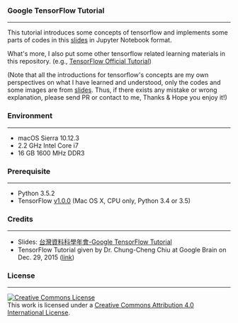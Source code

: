 ### Google TensorFlow Tutorial
------------------------
This tutorial introduces some concepts of tensorflow and implements some parts of codes in this [slides](http://www.slideshare.net/tw_dsconf/tensorflow-tutorial/1) in Jupyter Notebook format.

What's more, I also put some other tensorflow related learning materials in this repository. (e.g., [TensorFlow Official Tutorial](https://www.tensorflow.org/get_started/get_started))

(Note that all the introductions for tensorflow's concepts are my own perspectives on what I have learned and understood,
only the codes and some images are from [slides](http://www.slideshare.net/tw_dsconf/tensorflow-tutorial/1). Thus, if there exists any mistake or wrong explanation, please send PR or contact to me, Thanks & Hope you enjoy it!)

### Environment
------------------------
* macOS Sierra 10.12.3
* 2.2 GHz Intel Core i7
* 16 GB 1600 MHz DDR3

### Prerequisite
------------------------
* Python 3.5.2
* TensorFlow [v1.0.0](https://github.com/tensorflow/tensorflow/blob/master/tensorflow/g3doc/get_started/os_setup.md) (Mac OS X, CPU only, Python 3.4 or 3.5)

### Credits
------------------------
* Slides: [台灣資料科學年會-Google TensorFlow Tutorial](http://www.slideshare.net/tw_dsconf/tensorflow-tutorial/1)
* TensorFlow Tutorial given by Dr. Chung-Cheng Chiu at Google Brain on Dec. 29, 2015 ([link](http://datasci.tw/event/google_deep_learning))

### License
------------------------
<a rel="license" href="http://creativecommons.org/licenses/by/4.0/"><img alt="Creative Commons License" style="border-width:0" src="https://i.creativecommons.org/l/by/4.0/88x31.png" /></a><br />This work is licensed under a <a rel="license" href="http://creativecommons.org/licenses/by/4.0/">Creative Commons Attribution 4.0 International License</a>.